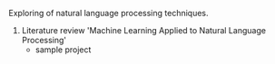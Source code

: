 Exploring of natural language processing techniques. 

1. Literature review 'Machine Learning Applied to Natural Language Processing' 
   + sample project
